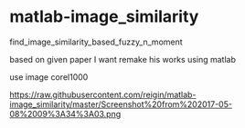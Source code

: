 # matlab-image_similarity
find_image_similarity_based_fuzzy_n_moment

based on given paper
I want remake his works using matlab

use image corel1000

https://raw.githubusercontent.com/reigin/matlab-image_similarity/master/Screenshot%20from%202017-05-08%2009%3A34%3A03.png
